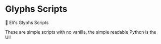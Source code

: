 # Glyphs Scripts
📃 Eli's Glyphs Scripts

These are simple scripts with no vanilla, the simple readable Python is the UI!  
